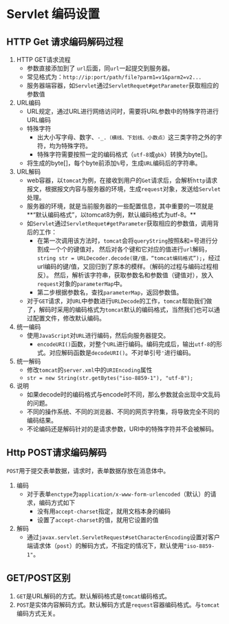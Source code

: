 # Servlet 编码设置

## HTTP Get 请求编码解码过程

1. HTTP GET请求流程
   - 参数直接添加到了 `url`后面，同`url`一起提交到服务器。
   - 常见格式为：`http://ip:port/path/file?parm1=v1&parm2=v2...`
   - 服务器端容器，如`Servlet`通过`ServletRequet#getParameter`获取相应的参数值
2. URL编码
   - URL规定，通过URL进行网络访问时，需要将URL参数中的特殊字符进行URL编码
   - 特殊字符
     - 出大小写字母、数字、`-_.（横线、下划线、小数点）`这三类字符之外的字符，均为特殊字符。
     - 特殊字符需要按照一定的编码格式（`utf-8`或`gbk`）转换为byte[]。
   - 将生成的byte[]，每个byte前添加`%`号，生成`URL`编码后的字符串。
3. URL解码
   - web容器，以`tomcat`为例，在接收到用户的`Get`请求后，会解析`http`请求报文，根据报文内容与服务器的环境，生成`request`对象，发送给`Servlet`处理。
   - 服务器的环境，就是当前服务器的一些配置信息，其中重要的一项就是**“默认编码格式”，以tomcat8为例，默认编码格式为utf-8。**
   - 如`Servlet`通过`ServletRequet#getParameter`获取相应的参数值，调用背后的工作：
     - 在第一次调用该方法时，`tomcat`会将`queryString`按照&和=号进行分割成一个个的键值对，
       然后对各个键和它对应的值进行`url`解码，`string str = URLDecoder.decode(键/值，“tomcat编码格式”);`，经过url编码的键/值，又回归到了原本的模样。（解码的过程与编码过程相反）。
       然后，解析该字符串，获取参数名和参数值（键值对），放入`request`对象的`parameterMap`中。
     - 第二步根据参数名，查找`parameterMap`，返回参数值。
   - 对于`GET`请求，对`URL`中参数进行`URLDecode`的工作，`tomcat`帮助我们做了，解码时采用的编码格式为`tomcat`默认的编码格式，当然我们也可以通过配置文件，修改默认编码。
4. 统一编码
   - 使用`JavaScript`对`URL`进行编码，然后向服务器提交。
     - `encodeURI()`函数，对整个`URL`进行编码。编码完成后，输出`utf-8`的形式。对应解码函数是`decodeURI()`。不对单引号`'`进行编码。
5. 统一解码
   - 修改`tomcat`的`server.xml`中的`URIEncoding`属性
   - ```str = new String(str.getBytes("iso-8859-1"), "utf-8");```
6. 说明
   - 如果decode时的编码格式与encode时不同，那么参数就会出现中文乱码的问题。
   - 不同的操作系统、不同的浏览器、不同的网页字符集，将导致完全不同的编码结果。
   - 不论编码还是解码针对的是请求参数，URI中的特殊字符并不会被解码。

## Http POST请求编码解码

`POST`用于提交表单数据，请求时，表单数据存放在消息体中。

1. 编码
   - 对于表单`enctype`为`application/x-www-form-urlencoded`（默认）的请求，编码方式如下
     - 没有用`accept-charset`指定，就用文档本身的编码
     - 设置了`accept-charset`的值，就用它设置的值
2. 解码
   - 通过`javax.servlet.ServletRequest#setCharacterEncoding`设置对客户端请求体（`post`）的解码方式，不指定的情况下，默认使用`"iso-8859-1"`。

## GET/POST区别

1. `GET`是URL解码的方式。默认解码格式是`tomcat`编码格式。
2. `POST`是实体内容解码方式。默认解码方式是`request`容器编码格式。与`tomcat`编码方式无关。